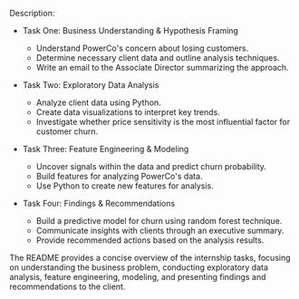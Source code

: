 Description:

- Task One: Business Understanding & Hypothesis Framing 
  - Understand PowerCo's concern about losing customers.
  - Determine necessary client data and outline analysis techniques.
  - Write an email to the Associate Director summarizing the approach.

- Task Two: Exploratory Data Analysis 
  - Analyze client data using Python.
  - Create data visualizations to interpret key trends.
  - Investigate whether price sensitivity is the most influential factor for customer churn.

- Task Three: Feature Engineering & Modeling
  - Uncover signals within the data and predict churn probability.
  - Build features for analyzing PowerCo's data.
  - Use Python to create new features for analysis.

- Task Four: Findings & Recommendations
  - Build a predictive model for churn using random forest technique.
  - Communicate insights with clients through an executive summary.
  - Provide recommended actions based on the analysis results.

The README provides a concise overview of the internship tasks, focusing on understanding the business problem, conducting exploratory data analysis, feature engineering, modeling, and presenting findings and recommendations to the client.
